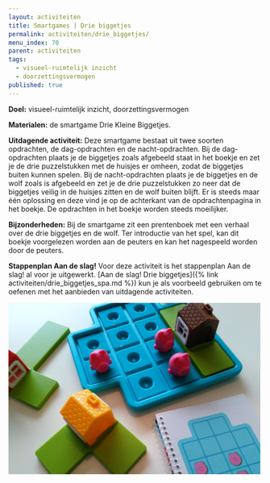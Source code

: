 ```yaml
---
layout: activiteiten
title: Smartgames | Drie biggetjes
permalink: activiteiten/drie_biggetjes/
menu_index: 70
parent: activiteiten
tags:
  - visueel-ruimtelijk inzicht
  - doorzettingsvermogen
published: true
---
```



**Doel:** visueel-ruimtelijk inzicht, doorzettingsvermogen

<p style="margin-top: 10px;"/>

**Materialen:** de smartgame Drie Kleine Biggetjes.

<p style="margin-top: 10px;"/>

**Uitdagende activiteit:** Deze smartgame bestaat uit twee soorten opdrachten, de dag-opdrachten en de nacht-opdrachten. Bij de dag-opdrachten plaats je de biggetjes zoals afgebeeld staat in het boekje en zet je de drie puzzelstukken met de huisjes er omheen, zodat de biggetjes buiten kunnen spelen. Bij de nacht-opdrachten plaats je de biggetjes en de wolf zoals is afgebeeld en zet je de drie puzzelstukken zo neer dat de biggetjes veilig in de huisjes zitten en de wolf buiten blijft. Er is steeds maar één oplossing en deze vind je op de achterkant van de opdrachtenpagina in het boekje. De opdrachten in het boekje worden steeds moeilijker.

<p style="margin-top: 10px;"/>


**Bijzonderheden:** Bij de smartgame zit een prentenboek met een verhaal over de drie biggetjes en de wolf. Ter introductie van het spel, kan dit boekje voorgelezen worden aan de peuters en kan het nagespeeld worden door de peuters.

<p style="margin-top: 10px;"/>

**Stappenplan Aan de slag!** Voor deze activiteit is het stappenplan Aan de slag! al voor je uitgewerkt. [Aan de slag! Drie biggetjes]({% link activiteiten/drie_biggetjes_spa.md %}) kun je als voorbeeld gebruiken om te oefenen met het aanbieden van uitdagende activiteiten.

<p style="margin-top: 10px;"/>

<img src="/images/activiteiten/drie_biggetjes.jpg" class="left-aligned"/>
